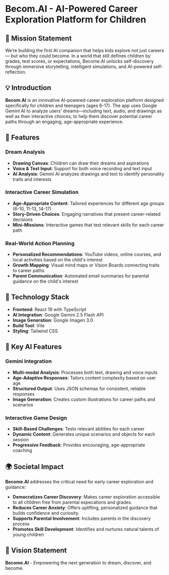 # Becom.AI - AI-Powered Career Exploration Platform for Children

## 🎯 Mission Statement

We’re building the first AI companion that helps kids explore not just careers — but who they could become.
In a world that still defines children by grades, test scores, or expectations, Become.AI unlocks self-discovery through immersive storytelling, intelligent simulations, and AI-powered self-reflection.

## 💡 Introduction

**Becom.AI** is an innovative AI-powered career exploration platform designed specifically for children and teenagers (ages 6-17). The app uses Google Gemini AI to analyze users’ dreams—including text, audio, and drawings as well as their interactive choices, to help them discover potential career paths through an engaging, age-appropriate experience.

## 🌟 Features

### **Dream Analysis**

- **Drawing Canvas**: Children can draw their dreams and aspirations
- **Voice & Text Input**: Support for both voice recording and text input
- **AI Analysis**: Gemini AI analyzes drawings and text to identify personality traits and interests

### **Interactive Career Simulation**

- **Age-Appropriate Content**: Tailored experiences for different age groups (6-10, 11-13, 14-17)
- **Story-Driven Choices**: Engaging narratives that present career-related decisions
- **Mini-Missions**: Interactive games that test relevant skills for each career path

### **Real-World Action Planning**

- **Personalized Recommendations**: YouTube videos, online courses, and local activities based on the child's interest
- **Growth Mapping**: Visual mind maps or Vision Boards connecting traits to career paths
- **Parent Communication**: Automated email summaries for parental guidance on the child's interest

## 🚀 Technology Stack

- **Frontend**: React 19 with TypeScript
- **AI Integration**: Google Gemini 2.5 Flash API
- **Image Generation**: Google Imagen 3.0
- **Build Tool**: Vite
- **Styling**: Tailwind CSS

## 🤖 Key AI Features

### **Gemini Integration**

- **Multi-modal Analysis**: Processes both text, drawing and voice inputs
- **Age-Adaptive Responses**: Tailors content complexity based on user age
- **Structured Output**: Uses JSON schemas for consistent, reliable responses
- **Image Generation**: Creates custom illustrations for career paths and scenarios

### **Interactive Game Design**

- **Skill-Based Challenges**: Tests relevant abilities for each career
- **Dynamic Content**: Generates unique scenarios and objects for each session
- **Progressive Feedback**: Provides encouraging, age-appropriate coaching

## 🌍 Societal Impact

**Become.AI** addresses the critical need for early career exploration and guidance:

- **Democratizes Career Discovery**: Makes career exploration accessible to all children free from parental expecations and grades.
- **Reduces Career Anxiety**: Offers uplifting, personalized guidance that builds confidence and curiosity.
- **Supports Parental Involvement**: Includes parents in the discovery process
- **Promotes Skill Development**: Identifies and nurtures natural talents of young children

## 🔭 Vision Statement

**Become.AI** - Empowering the next generation to dream, discover, and become.
